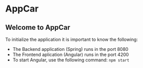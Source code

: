 # AppCar

## Welcome to AppCar

To initialize the application it is important to know the following:

 - The Backend application (Spring) runs in the port 8080
 - The Frontend aplication (Angular) runs in the port 4200
 - To start Angular, use the following command: `npm start`
